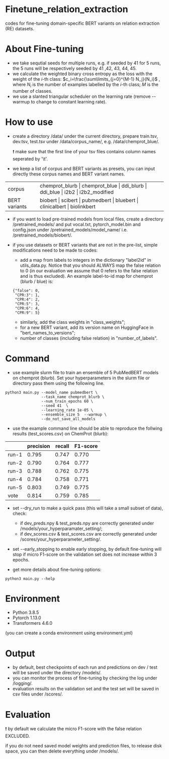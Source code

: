 # Finetune_relation_extraction
codes for fine-tuning domain-specific BERT variants on relation extraction (RE) datasets.

# About Fine-tuning
- we take sequtial seeds for multiple runs, e.g. if seeded by 41 for 5 runs, the 5 runs will be respectively seeded by 41 ,42, 43, 44, 45.
- we calculate the weighted binary cross entropy as the loss with the weight of the $i$-th class: $c_i=\frac{\sum\limits_{j=0}^{M-1} N_j}{N_i}$ , where $N_i$ is the number of examples labelled by the $i$-th class; $M$ is the number of classes.
- we use a slanted triangular scheduler on the learning rate (remove --warmup to change to constant learning rate).

# How to use
- create a directory /data/ under the current directory, prepare train.tsv, dev.tsv, test.tsv under /data/corpus_name/, e.g. /data/chemprot_blue/. 

  :exclamation: make sure that the first line of your tsv files contains column names seperated by '\t'.

- we keep a list of corpus and BERT variants as presets, you can input directly these corpus names and BERT variant names.

| | |
| ---| --- |
| corpus| chemprot_blurb \| chemprot_blue \| ddi_blurb \| ddi_blue \| i2b2 \| i2b2_modified  |
|  BERT variants | biobert \| scibert \| pubmedbert \| bluebert \| clinicalbert \| biolinkbert |

- if you want to load pre-trained models from local files, create a directory /pretrained_models/ and put vocal.txt, pytorch_model.bin and config.json under /pretrained_models/model_name/ i.e. /pretrained_models/biobert/.

- if you use datasets or BERT variants that are not in the pre-list, simple modifications need to be made to codes:
  - add a map from labels to integers in the dictionary "label2id" in utils_data.py. Notice that you should ALWAYS map the false relation to 0 (in our evaluation we assume that 0 refers to the false relation and is thus excluded). An example label-to-id map for chemprot (blurb / blue) is:
   ```
   {"false": 0, 
    "CPR:3": 1, 
    "CPR:4": 2, 
    "CPR:5": 3, 
    "CPR:6": 4, 
    "CPR:9": 5}
   ```
  - similarly, add the class weights in "class_weights";
  - for a new BERT variant, add its version name on HuggingFace in "bert_names_to_versions";
  - number of classes (including false relation) in "number_of_labels".
  
# Command
- use example slurm file to train an ensemble of 5 PubMedBERT models on chemprot (blurb). Set your hyperparameters in the slurm file or directory pass them using the following line.
```
python3 main.py --model_name pubmedbert \
                --task_name chemprot_blurb \
                --num_train_epochs 60 \
                --seed 41  \
                --learning_rate 1e-05 \
                --ensemble_size 5  --warmup \
                --do_not_save_all_models
```
- use the example command line should be able to reproduce the follwing results (test_scores.csv) on ChemProt (blurb):


| | precision | recall | F1-score |
| --- | --- | --- | --- |
| run-1 | 0.795 | 0.747 | 0.770 |
| run-2 | 0.790 | 0.764 | 0.777 |
| run-3 | 0.788 | 0.762 | 0.775 |
| run-4 | 0.784 | 0.758 | 0.771 |
| run-5 | 0.803 | 0.749 | 0.775 |
| vote | 0.814 | 0.759 | 0.785 |


- set --dry_run to make a quick pass (this will take a small subset of data), check:
  - if dev_preds.npy & test_preds.npy are correctly generated under /models/your_hyperparamater_setting/; 
  - if dev_scores.csv & test_scores.csv are correctly generated under /scores/your_hyperparameter_setting/.
  
- set --early_stopping to enable early stopping, by default fine-tuning will stop if micro F1-score on the validation set does not increase within 3 epochs.

- get more details about fine-tuning options:
```
python3 main.py --help
```

# Environment
- Python 3.8.5
- Pytorch 1.13.0
- Transformers 4.6.0

(you can create a conda environment using environment.yml)

# Output

- by default, best checkpoints of each run and predictions on dev / test will be saved under the directory /models/.
- you can monitor the process of fine-tuning by checking the log under /logging/.
- evaluation results on the validation set and the test set will be saved in csv files under /scores/.

# Evaluation

:exclamation: by default we calculate the micro F1-score with the false relation EXCLUDED.

if you do not need saved model weights and prediction files, to release disk space, you can then delete everything under /models/.
